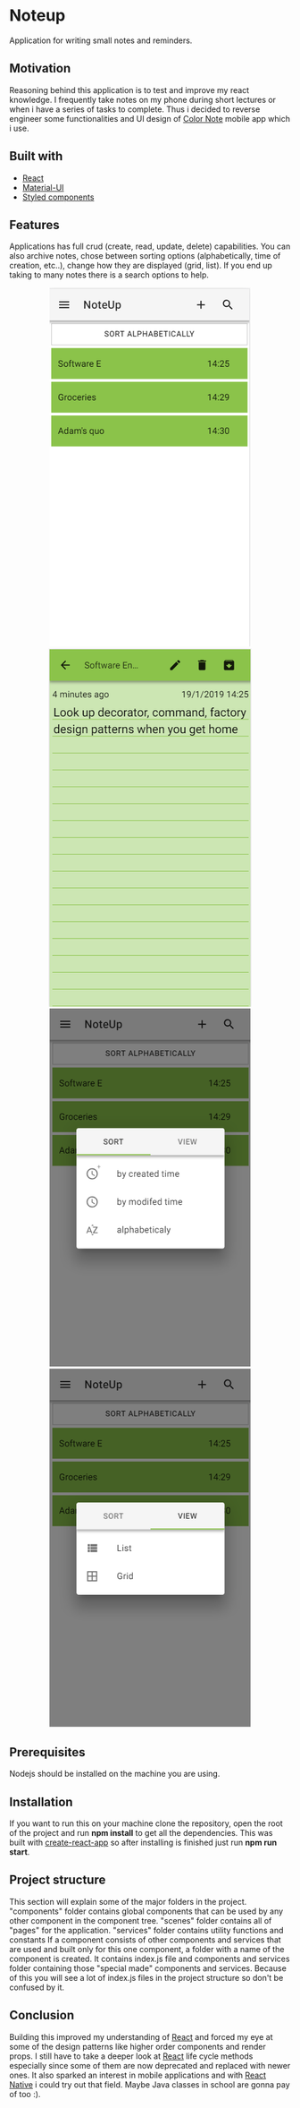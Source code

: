 # Noteup
Application for writing small notes and reminders.
## Motivation
Reasoning behind this application is to test and improve my react knowledge. I frequently take notes on my phone during short lectures or when i have a series of tasks to complete. Thus i decided to reverse engineer some functionalities and UI design of [Color Note](https://play.google.com/store/apps/details?id=com.socialnmobile.dictapps.notepad.color.note) mobile app which i use. 
## Built with

 - [React](https://reactjs.org/)
 - [Material-UI](https://material-ui.com/)
 - [Styled components](https://www.styled-components.com/)
## Features
Applications has full crud (create, read, update, delete) capabilities. You can also archive notes, chose between sorting options (alphabetically, time of creation, etc..), change how they are displayed (grid, list). If you end up taking to many notes there is a search options to help.

<p align="center">
  <img src="images/overview.png">
  <img src="images/note-content.png">
  <img src="images/sort.png">
  <img src="images/view.png">
</p>

## Prerequisites
Nodejs should be installed on the machine you are using.
## Installation
If you want to run this on your machine clone the repository, open the root of the project and run **npm install** to get all the dependencies. This was built with [create-react-app](https://github.com/facebook/create-react-app) so after installing is finished just run **npm run start**.
## Project structure
This section will explain some of the major folders in the project.
"components" folder contains global components that can be used by any other component in the component tree.
"scenes" folder contains all of "pages" for the application.
"services" folder contains utility functions and constants
If a component consists of other components and services that are used and built only for this one component, a folder with a name of the component is created. It contains index.js file and components and services folder containing those "special made" components and services.
Because of this you will see a lot of index.js files in the project structure so don't be confused by it.
## Conclusion
Building this improved my understanding of [React](https://reactjs.org/) and forced my eye at some of the design patterns like higher order components and render props.  I still have to take a deeper look at [React](https://reactjs.org/) life cycle methods especially since some of them are now deprecated and replaced with newer ones. It also sparked an interest in mobile applications and with [React Native](https://facebook.github.io/react-native/) i could try out that field. Maybe Java classes in school are gonna pay of too :). 

 

